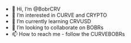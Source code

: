 - 👋 Hi, I’m @BobrCRV
- 👀 I’m interested in CURVE and CRYPTO
- 🌱 I’m currently learning CRVUSD
- 💞️ I’m looking to collaborate on BOBRs
- 📫 How to reach me - follow the CURVEBOBRs

<!---
BobrCRV/BobrCRV is a ✨ special ✨ repository because its `README.md` (this file) appears on your GitHub profile.
You can click the Preview link to take a look at your changes.
--->
